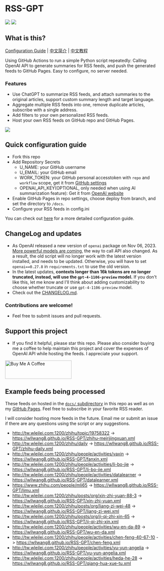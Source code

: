 # RSS-GPT

[![](https://img.shields.io/github/last-commit/yinan-c/RSS-GPT/main?label=feeds%20refreshed)](https://yinan-c.github.io/RSS-GPT/)
[![](https://img.shields.io/github/license/yinan-c/RSS-GPT)](https://github.com/yinan-c/RSS-GPT/blob/master/LICENSE)


## What is this?

[Configuration Guide](https://yinan-c.github.io/rss-gpt-manual-en.html) | [中文简介](README-zh.md) | [中文教程](https://yinan-c.github.io/rss-gpt-manual-zh.html)

Using GitHub Actions to run a simple Python script repeatedly: Calling OpenAI API to generate summaries for RSS feeds, and push the generated feeds to GitHub Pages. Easy to configure, no server needed.

### Features

- Use ChatGPT to summarize RSS feeds, and attach summaries to the original articles, support custom summary length and target language.
- Aggregate multiple RSS feeds into one, remove duplicate articles, subscribe with a single address.
- Add filters to your own personalized RSS feeds.
- Host your own RSS feeds on GitHub repo and GitHub Pages.

![](https://i.imgur.com/7darABv.jpg)

## Quick configuration guide

- Fork this repo
- Add Repository Secrets
    - U_NAME: your GitHub username
    - U_EMAIL: your GitHub email
    - WORK_TOKEN: your GitHub personal accesstoken with `repo` and `workflow` scope, get it from [GitHub settings](https://github.com/settings/tokens/new)
    - OPENAI_API_KEY(OPTIONAL, only needed when using AI summarization feature): Get it from [OpenAI website](https://platform.openai.com/account/api-keys)
- Enable GitHub Pages in repo settings, choose deploy from branch, and set the directory to `/docs`.
- Configure your RSS feeds in config.ini

You can check out [here](https://yinan-c.github.io/rss-gpt-manual-en.html) for a more detailed configuration guide.

## ChangeLog and updates

- As OpenAI released a new version of `openai` package on Nov 06, 2023.  [More powerful models are coming](https://openai.com/blog/new-models-and-developer-products-announced-at-devday), the way to call API also changed. As a result, the old script will no longer work with the latest version installed, and needs to be updated. Otherwise, you will have to set `openai==0.27.8` in `requirements.txt` to use the old version.
-  In the latest updates, **contexts longer than 16k tokens are no longer truncated, instead, will use the `gpt-4-1106-preview` model.** If you don't like this, let me know and I'll think about adding customizability to choose whether truncate or use `gpt-4-1106-preview` model.
- Check out the [CHANGELOG.md](CHANGELOG.md).

### Contributions are welcome!

- Feel free to submit issues and pull requests.

## Support this project

- If you find it helpful, please star this repo. Please also consider buying me a coffee to help maintain this project and cover the expenses of OpenAI API while hosting the feeds. I appreciate your support.

<a href="https://www.buymeacoffee.com/yinan" target="_blank"><img src="https://cdn.buymeacoffee.com/buttons/v2/default-yellow.png" alt="Buy Me A Coffee" style="height: 60px !important;width: 217px !important;" ></a>

## Example feeds being processed

These feeds on hosted in the [`docs/` subdirectory](https://github.com/yinan-c/RSS-GPT/tree/main/docs) in this repo as well as on my [GitHub Pages](https://yinan-c.github.io/RSS-GPT/). Feel free to subscribe in your favorite RSS reader.

I will consider hosting more feeds in the future. Email me or submit an issue if there are any questions using the script or any suggestions.

- http://tw.wleilei.com:1200/zhihu/topic/19758322 -> https://wllwang8.github.io/RSS-GPT/zhihu-meirijingxuan.xml
- http://tw.wleilei.com:1200/zhihu/daily -> https://wllwang8.github.io/RSS-GPT/zhihu-daily.xml
- http://tw.wleilei.com:1200/zhihu/people/activities/vaxin -> https://wllwang8.github.io/RSS-GPT/fanxin.xml
- http://tw.wleilei.com:1200/zhihu/people/activities/li-bo-jie -> https://wllwang8.github.io/RSS-GPT/li-bo-jie.xml
- http://tw.wleilei.com:1200/zhihu/people/activities/datalearner -> https://wllwang8.github.io/RSS-GPT/datalearner.xml
- https://www.zhihu.com/people/mli65 -> https://wllwang8.github.io/RSS-GPT/limu.xml
- http://tw.wleilei.com:1200/zhihu/posts/org/xin-zhi-yuan-88-3 -> https://wllwang8.github.io/RSS-GPT/xin-zhi-yuan.xml
- http://tw.wleilei.com:1200/zhihu/posts/org/liang-zi-wei-48 -> https://wllwang8.github.io/RSS-GPT/liang-zi-wei.xml
- http://tw.wleilei.com:1200/zhihu/posts/org/ji-qi-zhi-xin-65 -> https://wllwang8.github.io/RSS-GPT/ji-qi-zhi-xin.xml
- http://tw.wleilei.com:1200/zhihu/people/activities/wu-en-da-89 -> https://wllwang8.github.io/RSS-GPT/wu-en-da.xml
- http://tw.wleilei.com:1200/zhihu/people/activities/chen-feng-40-67-10 -> https://wllwang8.github.io/RSS-GPT/chen-feng.xml
- http://tw.wleilei.com:1200/zhihu/people/activities/yu-yun-angelia -> https://wllwang8.github.io/RSS-GPT/yu-yun-angelia.xml
- http://tw.wleilei.com:1200/zhihu/people/activities/heda-he-28 -> https://wllwang8.github.io/RSS-GPT/qiang-hua-xue-tu.xml
